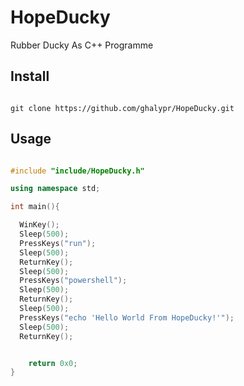 # HopeDucky
Rubber Ducky As C++ Programme

## Install

````

git clone https://github.com/ghalypr/HopeDucky.git

````



## Usage


````C++

#include "include/HopeDucky.h"

using namespace std;

int main(){

  WinKey();
  Sleep(500);
  PressKeys("run");
  Sleep(500);
  ReturnKey();
  Sleep(500);
  PressKeys("powershell");
  Sleep(500);
  ReturnKey();
  Sleep(500);
  PressKeys("echo 'Hello World From HopeDucky!'");
  Sleep(500);
  ReturnKey();


    return 0x0;
}



````
